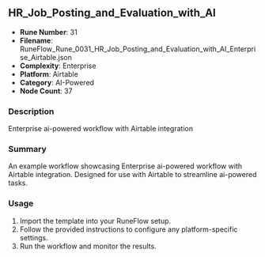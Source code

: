 ## HR_Job_Posting_and_Evaluation_with_AI

- **Rune Number**: 31
- **Filename**: RuneFlow_Rune_0031_HR_Job_Posting_and_Evaluation_with_AI_Enterprise_Airtable.json
- **Complexity**: Enterprise
- **Platform**: Airtable
- **Category**: AI-Powered
- **Node Count**: 37

### Description
Enterprise ai-powered workflow with Airtable integration

### Summary
An example workflow showcasing Enterprise ai-powered workflow with Airtable integration. Designed for use with Airtable to streamline ai-powered tasks.

### Usage
1. Import the template into your RuneFlow setup.
2. Follow the provided instructions to configure any platform-specific settings.
3. Run the workflow and monitor the results.

